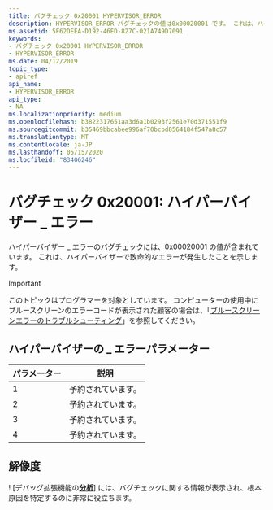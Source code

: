 ```yaml
---
title: バグチェック 0x20001 HYPERVISOR_ERROR
description: HYPERVISOR_ERROR バグチェックの値は0x00020001 です。 これは、ハイパーバイザーで致命的なエラーが発生したことを示します。
ms.assetid: 5F62DEEA-D192-46ED-827C-021A749D7091
keywords:
- バグチェック 0x20001 HYPERVISOR_ERROR
- HYPERVISOR_ERROR
ms.date: 04/12/2019
topic_type:
- apiref
api_name:
- HYPERVISOR_ERROR
api_type:
- NA
ms.localizationpriority: medium
ms.openlocfilehash: b3822317651aa3d6a1b0293f2561e70d371551f9
ms.sourcegitcommit: b35469bbcabee996af70bcbd8564184f547a8c57
ms.translationtype: MT
ms.contentlocale: ja-JP
ms.lasthandoff: 05/15/2020
ms.locfileid: "83406246"
---
```

# <a name="bug-check-0x20001-hypervisor_error"></a>バグチェック 0x20001: ハイパーバイザー \_ エラー


ハイパーバイザー \_ エラーのバグチェックには、0x00020001 の値が含まれています。 これは、ハイパーバイザーで致命的なエラーが発生したことを示します。

> [!IMPORTANT]
> このトピックはプログラマーを対象としています。 コンピューターの使用中にブルースクリーンのエラーコードが表示された顧客の場合は、「[ブルースクリーンエラーのトラブルシューティング](https://www.windows.com/stopcode)」を参照してください。

## <a name="hypervisor_error-parameters"></a>ハイパーバイザーの \_ エラーパラメーター


| パラメーター | 説明 |
|-----------|-------------|
| 1         | 予約されています。    |
| 2         | 予約されています。    |
| 3         | 予約されています。    |
| 4         | 予約されています。    |

## <a name="resolution"></a>解像度 

! [デバッグ拡張機能の[**分析**](https://docs.microsoft.com/windows-hardware/drivers/debugger/-analyze)] には、バグチェックに関する情報が表示され、根本原因を特定するのに非常に役立ちます。

